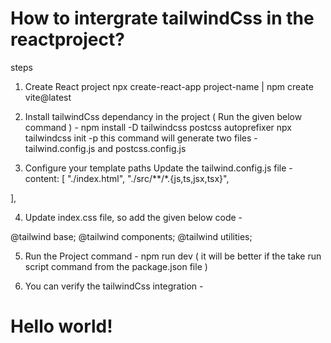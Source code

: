 # How to intergrate tailwindCss in the reactproject?
steps
01. Create React project 
  npx create-react-app project-name    |    npm create vite@latest

02. Install tailwindCss dependancy in the project ( Run the given below command ) -
      npm install -D tailwindcss postcss autoprefixer
      npx tailwindcss init -p
this command will generate two files - tailwind.config.js and postcss.config.js

03.  Configure your template paths
Update the tailwind.config.js file -
content: [
    "./index.html",
    "./src/**/*.{js,ts,jsx,tsx}",

  ],

04. Update index.css file,  so add the given below code -

@tailwind base;
@tailwind components;
@tailwind utilities;

05. Run the Project
   command  -   npm run dev     ( it will be better if the take run script command from the package.json file )

06. You can verify the tailwindCss integration - 
   <h1 className="bg-green-500">
      Hello world!
    </h1>
